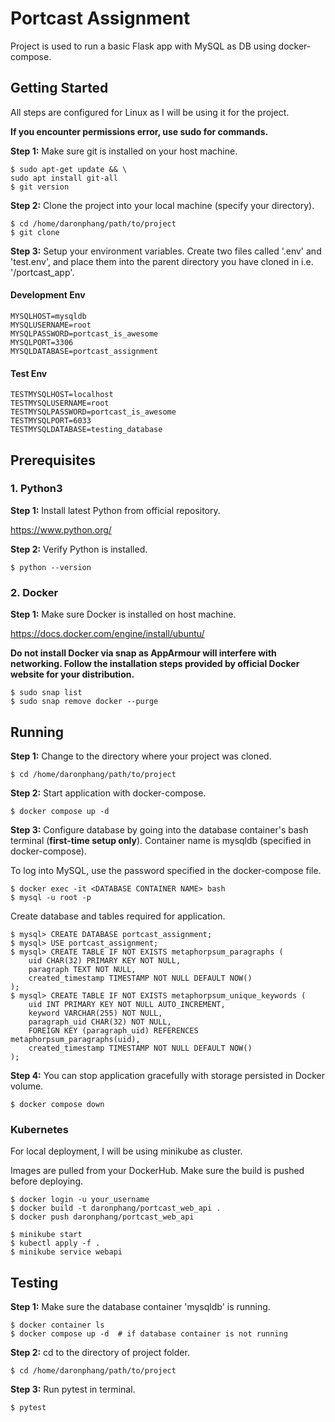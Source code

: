 # Portcast Assignment

Project is used to run a basic Flask app with MySQL as DB using docker-compose.

## Getting Started

All steps are configured for Linux as I will be using it for the project.

**If you encounter permissions error, use sudo for commands.**

**Step 1:** Make sure git is installed on your host machine.

```console
$ sudo apt-get update && \
sudo apt install git-all
$ git version
```

**Step 2:** Clone the project into your local machine (specify your directory).

```console
$ cd /home/daronphang/path/to/project
$ git clone
```

**Step 3:** Setup your environment variables. Create two files called '.env' and 'test.env', and place them into the parent directory you have cloned in i.e. '/portcast_app'.

#### Development Env

```env
MYSQLHOST=mysqldb
MYSQLUSERNAME=root
MYSQLPASSWORD=portcast_is_awesome
MYSQLPORT=3306
MYSQLDATABASE=portcast_assignment
```

#### Test Env

```env
TESTMYSQLHOST=localhost
TESTMYSQLUSERNAME=root
TESTMYSQLPASSWORD=portcast_is_awesome
TESTMYSQLPORT=6033
TESTMYSQLDATABASE=testing_database
```

## Prerequisites

### 1. Python3

**Step 1:** Install latest Python from official repository.

https://www.python.org/

**Step 2:** Verify Python is installed.

```console
$ python --version
```

### 2. Docker

**Step 1:** Make sure Docker is installed on host machine.

https://docs.docker.com/engine/install/ubuntu/

**Do not install Docker via snap as AppArmour will interfere with networking. Follow the installation steps provided by official Docker website for your distribution.**

```console
$ sudo snap list
$ sudo snap remove docker --purge
```

## Running

**Step 1:** Change to the directory where your project was cloned.

```console
$ cd /home/daronphang/path/to/project
```

**Step 2:** Start application with docker-compose.

```console
$ docker compose up -d
```

**Step 3:** Configure database by going into the database container's bash terminal (**first-time setup only**). Container name is mysqldb (specified in docker-compose).

To log into MySQL, use the password specified in the docker-compose file.

```console
$ docker exec -it <DATABASE CONTAINER NAME> bash
$ mysql -u root -p
```

Create database and tables required for application.

```console
$ mysql> CREATE DATABASE portcast_assignment;
$ mysql> USE portcast_assignment;
$ mysql> CREATE TABLE IF NOT EXISTS metaphorpsum_paragraphs (
    uid CHAR(32) PRIMARY KEY NOT NULL,
    paragraph TEXT NOT NULL,
    created_timestamp TIMESTAMP NOT NULL DEFAULT NOW()
);
$ mysql> CREATE TABLE IF NOT EXISTS metaphorpsum_unique_keywords (
    uid INT PRIMARY KEY NOT NULL AUTO_INCREMENT,
    keyword VARCHAR(255) NOT NULL,
    paragraph_uid CHAR(32) NOT NULL,
    FOREIGN KEY (paragraph_uid) REFERENCES metaphorpsum_paragraphs(uid),
    created_timestamp TIMESTAMP NOT NULL DEFAULT NOW()
);
```

**Step 4:** You can stop application gracefully with storage persisted in Docker volume.

```console
$ docker compose down
```

### Kubernetes

For local deployment, I will be using minikube as cluster.

Images are pulled from your DockerHub. Make sure the build is pushed before deploying.

```console
$ docker login -u your_username
$ docker build -t daronphang/portcast_web_api .
$ docker push daronphang/portcast_web_api
```

```console
$ minikube start
$ kubectl apply -f .
$ minikube service webapi
```

## Testing

**Step 1:** Make sure the database container 'mysqldb' is running.

```console
$ docker container ls
$ docker compose up -d  # if database container is not running
```

**Step 2:** cd to the directory of project folder.

```console
$ cd /home/daronphang/path/to/project
```

**Step 3:** Run pytest in terminal.

```console
$ pytest
```
